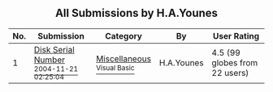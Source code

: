 ﻿<div align="center">

## All Submissions by H\.A\.Younes

</div>

No.  | Submission | Category | By   | User Rating
---- | ---------- | -------- | ---- | -----------
1 | [Disk Serial Number<br /><sup>2004-11-21 02:25:04</sup>](https://github.com/Planet-Source-Code/h-a-younes-disk-serial-number__1-57366) | [Miscellaneous<br /><sup>Visual Basic</sup>](../ByCategory/miscellaneous__1-1.md) | H\.A\.Younes | 4.5 (99 globes from 22 users)
